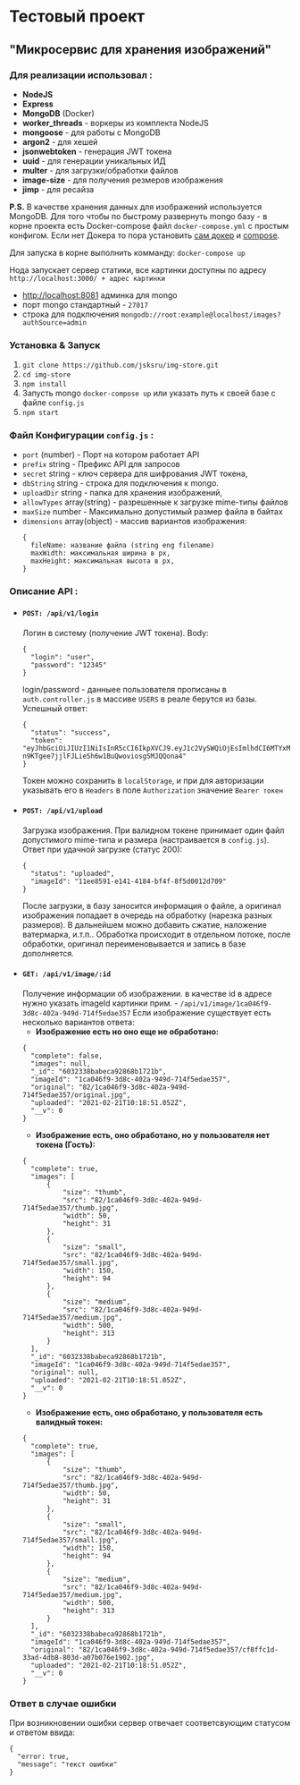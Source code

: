 # Тестовый проект
## "Микросервис для хранения изображений"
### Для реализации использовал :
- **NodeJS**
- **Express**
- **MongoDB** (Docker)
- **worker_threads** - воркеры из комплекта NodeJS
- **mongoose** - для работы с MongoDB
- **argon2** - для хешей
- **jsonwebtoken** - генерация JWT токена
- **uuid** - для генерации уникальных ИД
- **multer** - для загрузки/обработки файлов
- **image-size** - для получения резмеров изображения
- **jimp** - для ресайза

**P.S.** В качестве хранения данных для изображений используется MongoDB. Для того чтобы по быстрому развернуть mongo базу - в корне проекта есть Docker-compose файл `docker-compose.yml` с простым конфигом.
Если нет Докера то пора установить [сам докер](https://docs.docker.com/engine/install/) и [compose](https://docs.docker.com/compose/install/).

Для запуска в корне выполнить комманду: `docker-compose up`

Нода запускает сервер статики, все картинки доступны по адресу `http://localhost:3000/ + адрес картинки`

- [http://localhost:8081](http://localhost:8081) админка для mongo
- порт mongo стандартный - `27017`
- строка для подключения `mongodb://root:example@localhost/images?authSource=admin`

### Установка & Запуск
1. `git clone https://github.com/jsksru/img-store.git`
2. `cd img-store`
3. `npm install`
4. Запусть mongo `docker-compose up` или указать путь к своей базе с файле `config.js`
5. `npm start`

### Файл Конфигурации `config.js` :
- `port` (number) - Порт на котором работает API
- `prefix` string - Префикс API для запросов
- `secret` string - ключ сервера для шифрования JWT токена,
- `dbString` string - строка для подключения к mongo.
- `uploadDir` string - папка для хранения изображений,
- `allowTypes` array(string) - разрешенные к загрузке mime-типы файлов
- `maxSize` number - Максимально допустимый размер файла в байтах
- `dimensions` array(object) - массив вариантов изображения:
  ```
  {
    fileName: название файла (string eng filename)
    maxWidth: максимальная ширина в px,
    maxHeight: максимальная высота в px,
  }
  ```

### Описание API :

- #### `POST: /api/v1/login`
  Логин в систему (получение JWT токена).
  Body:
  ```
  {
    "login": "user",
    "password": "12345"
  }
  ```
  login/password - данныее пользователя прописаны в `auth.controller.js` в массиве `USERS` в реале берутся из базы.
  Успешный ответ:
  ```
  {
    "status": "success",
    "token": "eyJhbGciOiJIUzI1NiIsInR5cCI6IkpXVCJ9.eyJ1c2VySWQiOjEsImlhdCI6MTYxMzU1NDk2NX0.li-n9KTgee7jjlFJLieSh6w1BuQwoviosgSMJQQona4"
  }
  ```
  Токен можно сохранить в `localStorage`, и при для авторизации указывать его в `Headers` в поле `Authorization` значение `Bearer токен`
- #### `POST: /api/v1/upload`
  Загрузка изображения.
  При валидном токене принимает один файл допустимого mime-типа и размера (настраивается в `config.js`).
  Ответ при удачной загрузке (статус 200):
  ```
  {
    "status": "uploaded",
    "imageId": "11ee8591-e141-4184-bf4f-8f5d0012d709"
  }
  ```
  После загрузки, в базу заносится информация о файле, а оригинал изображения попадает в очередь на обработку (нарезка разных размеров). В дальнейшем можно добавить сжатие, наложение ватермарка, и.т.п.. Обработка происходит в отдельном потоке, после обработки, оригинал переименовывается и запись в базе дополняется.
- #### `GET: /api/v1/image/:id`
  Получение информации об изображении.
  в качестве id в адресе нужно указать imageId картинки
  прим. - `/api/v1/image/1ca046f9-3d8c-402a-949d-714f5edae357`
  Если изображение существует есть несколько вариантов ответа:
  - **Изображение есть но оно еще не обработано:**
  ```
  {
    "complete": false,
    "images": null,
    "_id": "6032338babeca92868b1721b",
    "imageId": "1ca046f9-3d8c-402a-949d-714f5edae357",
    "original": "82/1ca046f9-3d8c-402a-949d-714f5edae357/original.jpg",
    "uploaded": "2021-02-21T10:18:51.052Z",
    "__v": 0
  }
  ```
  - **Изображение есть, оно обработано, но у пользователя нет токена (Гость):**
  ```
  {
    "complete": true,
    "images": [
        {
            "size": "thumb",
            "src": "82/1ca046f9-3d8c-402a-949d-714f5edae357/thumb.jpg",
            "width": 50,
            "height": 31
        },
        {
            "size": "small",
            "src": "82/1ca046f9-3d8c-402a-949d-714f5edae357/small.jpg",
            "width": 150,
            "height": 94
        },
        {
            "size": "medium",
            "src": "82/1ca046f9-3d8c-402a-949d-714f5edae357/medium.jpg",
            "width": 500,
            "height": 313
        }
    ],
    "_id": "6032338babeca92868b1721b",
    "imageId": "1ca046f9-3d8c-402a-949d-714f5edae357",
    "original": null,
    "uploaded": "2021-02-21T10:18:51.052Z",
    "__v": 0
  }
  ```
  - **Изображение есть, оно обработано, у пользователя есть валидный токен:**
  ```
  {
    "complete": true,
    "images": [
        {
            "size": "thumb",
            "src": "82/1ca046f9-3d8c-402a-949d-714f5edae357/thumb.jpg",
            "width": 50,
            "height": 31
        },
        {
            "size": "small",
            "src": "82/1ca046f9-3d8c-402a-949d-714f5edae357/small.jpg",
            "width": 150,
            "height": 94
        },
        {
            "size": "medium",
            "src": "82/1ca046f9-3d8c-402a-949d-714f5edae357/medium.jpg",
            "width": 500,
            "height": 313
        }
    ],
    "_id": "6032338babeca92868b1721b",
    "imageId": "1ca046f9-3d8c-402a-949d-714f5edae357",
    "original": "82/1ca046f9-3d8c-402a-949d-714f5edae357/cf8ffc1d-33ad-4db8-803d-a07b076e1902.jpg",
    "uploaded": "2021-02-21T10:18:51.052Z",
    "__v": 0
  }
  ```

### Ответ в случае ошибки
При возникновении ошибки сервер отвечает соответсвующим статусом и ответом ввида:
```
{
  "error: true,
  "message": "текст ошибки"
}
```